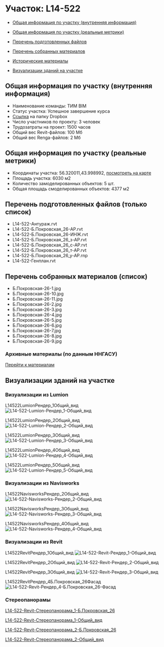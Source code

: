 # Участок: L14-522

* [Общая информация по участку (внутренняя информация)](#Chapter1)

* [Общая информация по участку (реальные метрики)](#Chapter2)

* [Перечень подготовленных файлов](#Chapter3)

* [Перечень собранных материалов](#Chapter4)

* [Исторические материалы](#Chapter5)

* [Визуализации зданий на участке](#Chapter6)

## <a id="Chapter1"></a> Общая информация по участку (внутренняя информация)
+ Наименование команды: ТИМ BIM
+ Статус участка: Успешное завершение курса
+ [Ссылка](https://www.dropbox.com/sh/wvvgv1nw1iqred9/AAA-V_WPRY2NV9ooF8c8K1qda/L14_522?dl=0) на папку Dropbox
+ Число участников по проекту: 3 человек
+ Трудозатраты на проект: 1500 часов
+ Общий вес Revit-файлов: 100 Мб
+ Общий вес Renga-файлов: 2 Мб
## <a id="Chapter2"></a> Общая информация по участку (реальные метрики)
+ Координаты участка: 56.320011,43.998992, [посмотреть на карте](https://yandex.ru/maps/47/nizhny-novgorod/?ll=43.998992%2C56.320011&z=19)
+ Площадь участка: 6030 м2
+ Количество замоделированных объектов: 5 шт.
+ Общая площадь смоделированных объектов: 4377 м2
## <a id="Chapter3"></a> Перечень подготовленных файлов (только список)
+ L14-522-Антураж.rvt
+ L14-522-Б.Покровская_26-АР.rvt
+ L14-522-Б.Покровская_26-ИНЖ.rvt
+ L14-522-Б.Покровская_26_з-АР.rvt
+ L14-522-Б.Покровская_26_с-АР.rvt
+ L14-522-Б.Покровская_26_т-АР.rvt
+ L14-522-Б.Покровская_26_у-АР.rnp
+ L14-522-Генплан.rvt
## <a id="Chapter4"></a> Перечень собранных материалов (список)
+ Б.Покровская-26-1.jpg
+ Б.Покровская-26-10.jpg
+ Б.Покровская-26-11.jpg
+ Б.Покровская-26-2.jpg
+ Б.Покровская-26-3.jpg
+ Б.Покровская-26-4.jpg
+ Б.Покровская-26-5.jpg
+ Б.Покровская-26-6.jpg
+ Б.Покровская-26-7.jpg
+ Б.Покровская-26-8.jpg
+ Б.Покровская-26-9.jpg
### <a id="Chapter5"></a> Архивные материалы (по данным ННГАСУ)
[Перейти к материалам](/BuidingsInfo/d1a029d6-3807-4c50-9ee7-474c2af9ea7e/About.md)
## <a id="Chapter6"></a> Визуализации зданий на участке
### Визуализации из Lumion
L14522LumionРендер_1Общий_вид
![L14-522-Lumion-Рендер_1-Общий_вид](/Images/L14_522/L14-522-Lumion-Рендер_1-Общий_вид_Compressed.jpg)

L14522LumionРендер_2Общий_вид
![L14-522-Lumion-Рендер_2-Общий_вид](/Images/L14_522/L14-522-Lumion-Рендер_2-Общий_вид_Compressed.jpg)

L14522LumionРендер_3Общий_вид
![L14-522-Lumion-Рендер_3-Общий_вид](/Images/L14_522/L14-522-Lumion-Рендер_3-Общий_вид_Compressed.jpg)

L14522LumionРендер_4Общий_вид
![L14-522-Lumion-Рендер_4-Общий_вид](/Images/L14_522/L14-522-Lumion-Рендер_4-Общий_вид_Compressed.jpg)

L14522LumionРендер_5Общий_вид
![L14-522-Lumion-Рендер_5-Общий_вид](/Images/L14_522/L14-522-Lumion-Рендер_5-Общий_вид_Compressed.jpg)

### Визуализации из Navisworks
L14522NavisworksРендер_2Общий_вид
![L14-522-Navisworks-Рендер_2-Общий_вид](/Images/L14_522/L14-522-Navisworks-Рендер_2-Общий_вид_Compressed.jpg)

L14522NavisworksРендер_3Общий_вид
![L14-522-Navisworks-Рендер_3-Общий_вид](/Images/L14_522/L14-522-Navisworks-Рендер_3-Общий_вид_Compressed.jpg)

L14522NavisworksРендер_4Общий_вид
![L14-522-Navisworks-Рендер_4-Общий_вид](/Images/L14_522/L14-522-Navisworks-Рендер_4-Общий_вид_Compressed.jpg)

### Визуализации из Revit
L14522RevitРендер_1Общий_вид
![L14-522-Revit-Рендер_1-Общий_вид](/Images/L14_522/L14-522-Revit-Рендер_1-Общий_вид_Compressed.jpg)

L14522RevitРендер_2Общий_вид
![L14-522-Revit-Рендер_2-Общий_вид](/Images/L14_522/L14-522-Revit-Рендер_2-Общий_вид_Compressed.jpg)

L14522RevitРендер_3Общий_вид
![L14-522-Revit-Рендер_3-Общий_вид](/Images/L14_522/L14-522-Revit-Рендер_3-Общий_вид_Compressed.jpg)

L14522RevitРендер_4Б.Покровская_26Фасад
![L14-522-Revit-Рендер_4-Б.Покровская_26-Фасад](/Images/L14_522/L14-522-Revit-Рендер_4-Б.Покровская_26-Фасад_Compressed.jpg)

### Стереопанорамы
[L14-522-Revit-Стереопанорама_1-Б.Покровская_26](https://pano.autodesk.com/pano.html?url=jpgs/d22e5fc2-f235-41aa-a089-d8862c57d7e4&version=2)

[L14-522-Revit-Стереопанорама_1-Общий_вид](https://pano.autodesk.com/pano.html?url=jpgs/ca90c17f-3f8a-4292-bc3a-f338157a09b8&version=2)

[L14-522-Revit-Стереопанорама_2-Б.Покровская_26](https://pano.autodesk.com/pano.html?url=jpgs/239278fe-633e-4d14-ae1d-dea72752be5d&version=2)

[L14-522-Revit-Стереопанорама_2-Общий_вид](https://pano.autodesk.com/pano.html?url=jpgs/bdb137ec-8c80-481a-b8fb-c40229a96ea3&version=2)

